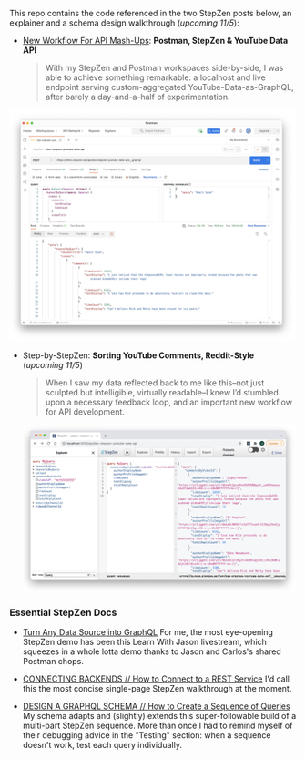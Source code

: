 
This repo contains the code referenced in the two StepZen posts below, an explainer and a schema design walkthrough (*upcoming 11/5*):

- [New Workflow For API Mash-Ups](): **Postman, StepZen & YouTube Data API**


  > With my StepZen and Postman workspaces side-by-side, I was able to achieve something remarkable: a localhost and live endpoint serving custom-aggregated YouTube-Data-as-GraphQL, after barely a day-and-a-half of experimentation. 

<p align="center">
  <img src="./images/channelbyQuery-Postman.jpg"/>
</p>

- Step-by-StepZen: **Sorting YouTube Comments, Reddit-Style** (*upcoming 11/5*)

  > When I saw my data reflected back to me like this–not just sculpted but intelligible, virtually readable–I knew I’d stumbled upon a necessary feedback loop, and an important new workflow for API development.

  <p align="center">
    <img src="./images/commentsByVideoId-StepZen.jpg"/>
  </p>

<!-- Also collecting my cheatsheets here for the moment: StepZen doc pages I relied upon heavily, a few beginner questions I've resolved, and my new project checklist.  -->

### Essential StepZen Docs

- [Turn Any Data Source into GraphQL](https://www.youtube.com/watch?v=n4Ackk0xMe8) For me, the most eye-opening StepZen demo has been this Learn With Jason livestream, which squeezes in a whole lotta demo thanks to Jason and Carlos's shared Postman chops.

- [CONNECTING BACKENDS // How to Connect to a REST Service](https://stepzen.com/docs/connecting-backends/how-to-connect-a-rest-service) I'd call this the most concise single-page StepZen walkthrough at the moment.

<!-- - [DESIGN A GRAPHQL SCHEMA // Create Schema Files by Writing Code](https://stepzen.com/docs/design-a-graphql-schema#create-schema-files-by-writing-code) The 4-point checklist in this section is the most succinct schema starter; minimum requirements before you run ```stepzen start```. -->

- [DESIGN A GRAPHQL SCHEMA // How to Create a Sequence of Queries](https://stepzen.com/docs/design-a-graphql-schema/sequencing-queries) My schema adapts and (slightly) extends this super-followable build of a multi-part StepZen sequence. More than once I had to remind myself of their debugging advice in the "Testing" section: when a sequence doesn't work, test each query individually.

<!-- <p align="center">
  <img width="560" src="./images/channelIdByQuery-Postman.jpg"/>
</p> -->

<!-- ### My Personal FAQs (and Answers)
- **Should I re-use endpoints or create a new one per project?** Not if you want a legible endpoint.
- **Do I need to login again for a new project?** No, you’re installed and logged in globally.
- **Where should I install StepZen?**  Doesn’t matter, but I keep my schemas and YAML in a Stepzen folder. Be sure to run `stepzen start` from that folder.
- **What files should I have saved before I run stepzen start?**  A .graphql file, an index.graphql file, and a config.yaml.
- **What if I’m planning on committing code?**  Add a .env.local and a .gitignore. 
- **What’s the minimum I need to define a type in my graphql file?**  One type, one field, one query, and one endpoint.
- **How do I build a schema?**  Let your API suggest Types and fields through Postman. Postman is the best place to gather the two most important inputs to a StepZen-enhanced GraphQL schema: endpoint URLs and JSON responses.
- **How do I iterate my schema and add APIs?**  Itemize missing fields, solve with dependent query.





### My Starter Project Checklist

- [ ] **type ideas** in this case, ```Comment``` and ```Channel.```
- [ ] **project name** slug-case, for your endpoint URL
- [ ] **API docs URL** save API explorer pages as Postman 
- [ ] **API key or token** confirm and save in Postman
- [ ] **StepZen key** confirm and save in Postman -->
